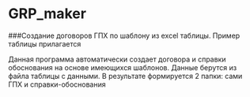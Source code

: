 # GRP_maker

###Создание договоров ГПХ по шаблону из excel таблицы. Пример таблицы прилагается

Данная программа автоматически создает договора и справки обоснования на основе имеющихся шаблонов. Данные берутся из файла таблицы с данными. В результате формируется 2 папки: сами ГПХ и справки-обоснования


